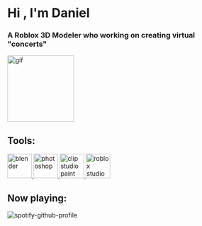 <h1 align="left">Hi , I'm Daniel</h1>
<h3 align="left">A Roblox 3D Modeler who working on creating virtual "concerts"</h3>
<p alight="left"> <img src="https://media.tenor.com/VndfOTi-uAYAAAAd/stan-twitter.gif" alt="gif" width="150" height="150"/>

<h2 align="left">Tools:</h2>
<p align="left"> <a href="https://www.blender.org/" target="_blank" rel="noreferrer"> <img src="https://i.imgur.com/RWCUeoU.png" alt="blender" width="55" height="55"/> </a> <a href="https://www.photoshop.com/en" target="_blank" rel="noreferrer"> <img src="https://i.imgur.com/pJNlJVa.png" alt="photoshop" width="55" height="55"/> </a> <a href="https://www.clipstudio.net/en/" target="_blank" rel="noreferrer"> <img src="https://i.imgur.com/4pV4TFL.png" alt="clip studio paint" width="55" height="55"/> </a> <a href="https://devforum.roblox.com/u/huntydariing/summary" target="_blank" rel="noreferrer"> <img src="https://i.imgur.com/Ylyhcds.png" alt="roblox studio" width="55" height="55"/> </a> </p>

<h2 align="left">Now playing:</h1>

![spotify-github-profile](https://spotify-github-profile.vercel.app/api/view?uid=ia4dyrdyh7f0xr37p2it2rrzd&cover_image=true&theme=natemoo-re&show_offline=true&background_color=121212&interchange=false&bar_color=ebebeb&bar_color_cover=false)
